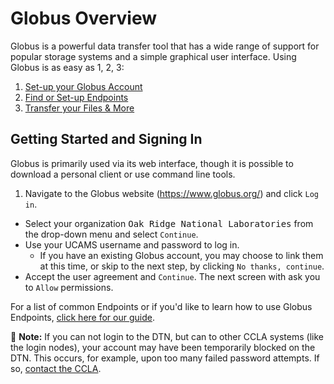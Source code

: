 # Globus Overview

Globus is a powerful data transfer tool that has a wide range of support for popular storage systems and a simple graphical user interface. Using Globus is as easy as 1, 2, 3:
1. [Set-up your Globus Account](globus-overview.md)
2. [Find or Set-up Endpoints](globus-endpoints.md)
3. [Transfer your Files & More](globus-transfer.md)

## Getting Started and Signing In
Globus is primarily used via its web interface, though it is possible to download a personal client or use command line tools.
1. Navigate to the Globus website (https://www.globus.org/) and click `Log in`.
-  Select your organization <kbd>Oak Ridge National Laboratories</kbd> from the drop-down menu and select `Continue`.
-  Use your UCAMS username and password to log in.
    * If you have an existing Globus account, you may choose to link them at this time, or skip to the next step, by clicking `No thanks, continue`.
-  Accept the user agreement and `Continue`. The next screen with ask you to `Allow` permissions.

For a list of common Endpoints or if you'd like to learn how to use Globus Endpoints, [click here for our guide](globus-endpoints.md).

&#128221; **Note:** If you can not login to the DTN, but can to other CCLA systems (like the login nodes), your account may have been temporarily blocked on the DTN. This occurs, for example, upon too many failed password attempts. If so, [contact the  CCLA](../SUPPORT.md).
